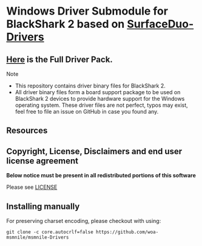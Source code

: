 
# Windows Driver Submodule for BlackShark 2 based on [SurfaceDuo-Drivers](https://github.com/WOA-Project/SurfaceDuo-Drivers/)

## [Here](https://github.com/woa-msmnile/msmnile-Drivers) is the Full Driver Pack.

<!-- ## ⚠ Remember to decompress Raphael-Drivers\components\QC8150\Graphics\qcdxwsaum.7z and put the image file into the Raphael-Drivers\components\QC8150\Graphics\GRAPHICS.SOC_QC8150.XXX_XXX_XXX/. -->

> [!NOTE]
> - This repository contains driver binary files for BlackShark 2.
> - All driver binary files form a board support package to be used on BlackShark 2 devices to provide hardware support for the Windows operating system.
These driver files are not perfect, typos may exist, feel free to file an issue on GitHub in case you found any.

## Resources

## Copyright, License, Disclaimers and end user license agreement

**Below notice must be present in all redistributed portions of this software**

Please see [LICENSE](LICENSE.md)

## Installing manually

For preserving charset encoding, please checkout with using:

```
git clone -c core.autocrlf=false https://github.com/woa-msmnile/msmnile-Drivers
```

